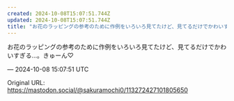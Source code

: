 ```yaml
---
created: 2024-10-08T15:07:51.744Z
updated: 2024-10-08T15:07:51.744Z
title: "お花のラッピングの参考のために作例をいろいろ見てたけど、見てるだけでかわいすぎる[...]"
---
```


<p>お花のラッピングの参考のために作例をいろいろ見てたけど、見てるだけでかわいすぎる…。きゅーん♡</p>

&mdash; 2024-10-08 15:07:51 UTC

Original URL: https://mastodon.social/@sakuramochi0/113272427101805650
